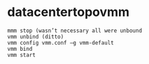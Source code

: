 # datacentertopovmm

```
mmm stop (wasn’t necessary all were unbound
vmm unbind (ditto)
vmm config vmm.conf –g vmm-default
vmm bind
vmm start
```
